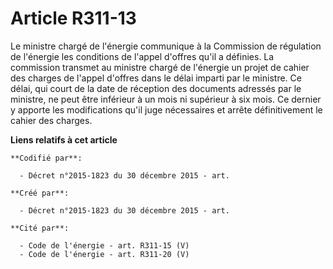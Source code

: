 # Article R311-13

Le ministre chargé de l'énergie communique à la Commission de régulation de l'énergie les conditions de l'appel d'offres
qu'il a définies. La commission transmet au ministre chargé de l'énergie un projet de cahier des charges de l'appel d'offres
dans le délai imparti par le ministre. Ce délai, qui court de la date de réception des documents adressés par le ministre, ne
peut être inférieur à un mois ni supérieur à six mois. Ce dernier y apporte les modifications qu'il juge nécessaires et
arrête définitivement le cahier des charges.

**Liens relatifs à cet article**

	**Codifié par**:

	  - Décret n°2015-1823 du 30 décembre 2015 - art.

	**Créé par**:

	  - Décret n°2015-1823 du 30 décembre 2015 - art.

	**Cité par**:

	  - Code de l'énergie - art. R311-15 (V)
	  - Code de l'énergie - art. R311-20 (V)
